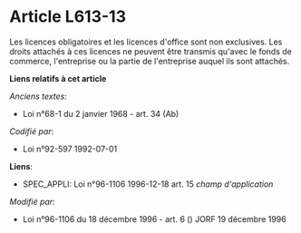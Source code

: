 # Article L613-13

Les licences obligatoires et les licences d'office sont non exclusives. Les droits attachés à ces licences ne peuvent être
transmis qu'avec le fonds de commerce, l'entreprise ou la partie de l'entreprise auquel ils sont attachés.

**Liens relatifs à cet article**

_Anciens textes_:

  - Loi n°68-1 du 2 janvier 1968 - art. 34 (Ab)

_Codifié par_:

  - Loi n°92-597 1992-07-01

**Liens**:

  - SPEC_APPLI: Loi n°96-1106 1996-12-18 art. 15 *champ d'application*

_Modifié par_:

  - Loi n°96-1106 du 18 décembre 1996 - art. 6 () JORF 19 décembre 1996
